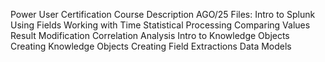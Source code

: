 Power User Certification Course Description AGO/25
Files: 
Intro to Splunk
Using Fields
Working with Time
Statistical Processing
Comparing Values
Result Modification
Correlation Analysis
Intro to Knowledge Objects
Creating Knowledge Objects
Creating Field Extractions
Data Models
